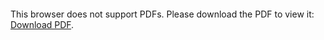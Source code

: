 <object data="https://github.com/waledroid/MRI-IMAGE-ANALYSIS-/blob/main/MRI_Atanda%20Abdullahi.pdf" type="application/pdf" width="700px" height="700px">
    <embed src="https://github.com/waledroid/MRI-IMAGE-ANALYSIS-/blob/main/MRI_Atanda%20Abdullahi.pdf">
        <p>This browser does not support PDFs. Please download the PDF to view it: <a href="MRI_Atanda Abdullahi.pdf">Download PDF</a>.</p>
    </embed>
</object>
